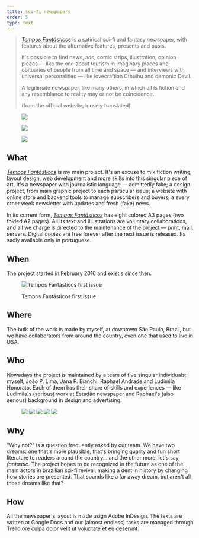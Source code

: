 ```yaml
---
title: sci-fi newspapers
order: 5
type: text
---
```


> *[Tempos Fantásticos](https://www.temposfantasticos.com/)* is a satirical sci-fi and fantasy newspaper, with features about the alternative features, presents and pasts.
>
> It's possible to find news, ads, comic strips, illustration, opinion pieces — like the one about tourism in imaginary places and obituaries of people from all time and space — and interviews with universal personalities — like lovecraftian Cthulhu and demonic Devil.
>
> A legitimate newspaper, like many others, in which all is fiction and any resemblance to reality may or not be coincidence.
>
> (from the official website, loosely translated)

<!-- end -->

<figure class="mosaic large">

![](https://www.temposfantasticos.com/images/edicoes/year3/capa25.jpg)

![](https://www.temposfantasticos.com/images/edicoes/year3/capa26.jpg)

![](https://www.temposfantasticos.com/images/edicoes/year3/capa27.jpg)

</figure>

## What

*[Tempos Fantásticos](https://www.temposfantasticos.com/)* is my main project. It's an excuse to mix fiction writing, layout design, web development and more skills into this singular piece of art. It's a newspaper with journalistic language — admittedly fake; a design project, from main graphic project to each particular issue; a website with online store and backend tools to manage subscribers and buyers; a every other week newsletter with updates and fresh (fake) news.

In its current form, *[Tempos Fantásticos](https://www.temposfantasticos.com/)* has eight colored A3 pages (two folded A2 pages). All its text and illustrations are voluntary collaborations, and all we charge is directed to the maintenance of the project — print, mail, servers. Digital copies are free forever after the next issue is released. Its sadly available only in portuguese.

## When

The project started in February 2016 and existis since then.

<figure class="medium">

![Tempos Fantásticos first issue](https://www.temposfantasticos.com/images/sobre/tf1.jpg)

Tempos Fantásticos first issue

</figure>

## Where

The bulk of the work is made by myself, at downtown São Paulo, Brazil, but we have collaborators from around the country, even one that used to live in USA.

## Who

Nowadays the project is maintained by a team of five singular individuals: myself, João P. Lima, Jana P. Bianchi, Raphael Andrade and Ludimila Honorato. Each of them has their share of skills and experiences — like Ludimila's (serious) work at Estadão newspaper and Raphael's (also serious) background in design and advertising.

<figure class="large mosaic nobg five">

![](https://www.temposfantasticos.com/images/sobre/angelo.png)
![](https://www.temposfantasticos.com/images/sobre/joao.png)
![](https://www.temposfantasticos.com/images/sobre/jana.png)
![](https://www.temposfantasticos.com/images/sobre/rapha.png)
![](https://www.temposfantasticos.com/images/sobre/ludi.png)

</figure>

## Why

"Why not?" is a question frequently asked by our team. We have two dreams: one that's more plausible, that's bringing quality and fun short literature to readers around the country... and the other more, let's say, *fantastic*. The project hopes to be recognized in the future as one of the main actors in brazilian sci-fi revival, making a dent in history by changing how stories are presented. That sounds like a far away dream, but aren't all those dreams like that?

## How

All the newspaper's layout is made usign Adobe InDesign. The texts are written at Google Docs and our (almost endless) tasks are managed through Trello.ore culpa dolor velit ut voluptate et eu deserunt.